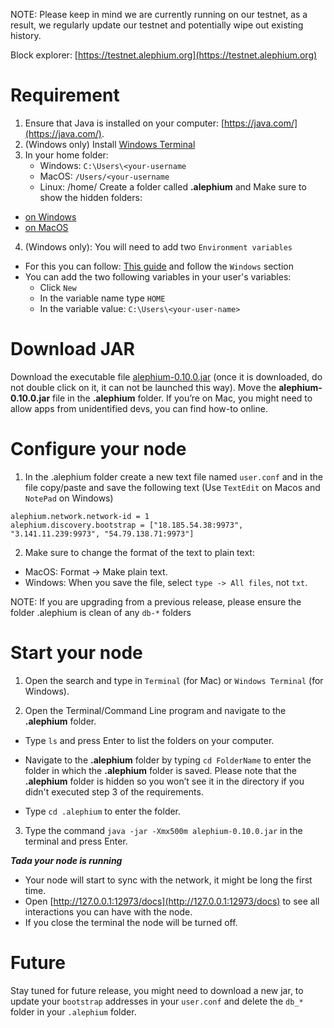 NOTE: Please keep in mind we are currently running on our testnet, as a result, we regularly update our testnet and potentially wipe out existing history.

Block explorer: [https://testnet.alephium.org](https://testnet.alephium.org)


# Requirement

1. Ensure that Java is installed on your computer: [https://java.com/](https://java.com/).
2. (Windows only) Install [Windows Terminal](https://www.microsoft.com/p/windows-terminal/9n0dx20hk701)
3. In your home folder:
   - Windows: `C:\Users\<your-username`
   - MacOS: `/Users/<your-username`
   - Linux: /home/<your-username>
 Create a folder called **.alephium** and
 Make sure to show the hidden folders:
 - [on Windows](https://support.microsoft.com/en-us/windows/view-hidden-files-and-folders-in-windows-97fbc472-c603-9d90-91d0-1166d1d9f4b5)
 - [on MacOS](https://www.pcmag.com/how-to/how-to-access-your-macs-hidden-files)
4. (Windows only): You will need to add two `Environment variables`
  * For this you can follow: [This guide](https://java.com/en/download/help/path.html) and follow the `Windows` section
  * You can add the two following variables in your user's variables:
      - Click `New`
      - In the variable name type `HOME`
      - In the variable value: `C:\Users\<your-user-name>`

# Download JAR
Download the executable file [alephium-0.10.0.jar](https://github.com/alephium/alephium/releases/download/v0.10.0/alephium-0.10.0.jar) (once it is downloaded, do not double click on it, it can not be launched this way).
Move the **alephium-0.10.0.jar** file in the **.alephium** folder.
If you’re on Mac, you might need to allow apps from unidentified devs, you can find how-to online.

# Configure your node

1. In the .alephium folder create a new text file named `user.conf` and in the file copy/paste and save the following text (Use `TextEdit` on Macos and `NotePad` on Windows)

```
alephium.network.network-id = 1
alephium.discovery.bootstrap = ["18.185.54.38:9973", "3.141.11.239:9973", "54.79.138.71:9973"]
```

2. Make sure to change the format of the text to plain text:
 - MacOS: Format -> Make plain text.
 - Windows: When you save the file, select `type -> All files`, not `txt`.

NOTE: If you are upgrading from a previous release, please ensure the folder .alephium is clean of any `db-*` folders

# Start your node

1. Open the search and type in `Terminal` (for Mac) or `Windows Terminal` (for  Windows).

2. Open the Terminal/Command Line program and navigate to the **.alephium** folder.

* Type `ls` and press Enter to list the folders on your computer.

* Navigate to the **.alephium** folder by typing `cd FolderName` to enter the folder in which the **.alephium** folder is saved. Please note that the **.alephium** folder is hidden so you won’t see it in the directory if you didn't executed step 3 of the requirements.

* Type `cd .alephium` to enter the folder.

3. Type the command `java -jar -Xmx500m alephium-0.10.0.jar` in the terminal and press Enter.

_**Tada your node is running**_

* Your node will start to sync with the network, it might be long the first time.
* Open [http://127.0.0.1:12973/docs](http://127.0.0.1:12973/docs) to see all interactions you can have with the node.
* If you close the terminal the node will be turned off.

# Future

Stay tuned for future release, you might need to download a new jar, to update your `bootstrap` addresses in your `user.conf` and delete the `db_*` folder in your `.alephium` folder.
